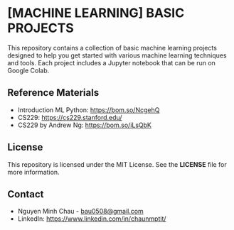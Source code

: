# [MACHINE LEARNING] BASIC PROJECTS 
This repository contains a collection of basic machine learning projects designed to help you get started with various machine learning techniques and tools. Each project includes a Jupyter notebook that can be run on Google Colab.
## Reference Materials
- Introduction ML Python: https://bom.so/NcgehQ
- CS229: https://cs229.stanford.edu/
- CS229 by Andrew Ng: https://bom.so/iLsQbK
## License
This repository is licensed under the MIT License. See the **LICENSE** file for more information.
## Contact
- Nguyen Minh Chau - bau0508@gmail.com
- LinkedIn: https://www.linkedin.com/in/chaunmptit/

